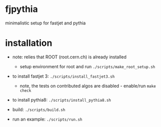 # fjpythia
minimalistic setup for fastjet and pythia

# installation

- note: relies that ROOT (root.cern.ch) is already installed
   - setup environment for root and run `./scripts/make_root_setup.sh`

- to install fastjet 3: `./scripts/install_fastjet3.sh`
   - note, the tests on contributed algos are disabled - enable/run `make check`
- to install pythia8: `./scripts/install_pythia8.sh`
- build: `./scripts/build.sh`
- run an example: `./scripts/run.sh`
